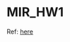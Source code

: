 # MIR_HW1

Ref: [here](https://hackmd.io/p1LSI4XUTISlXZt_nhsm_w?both#httpshackmdiojcIQHKVCRPO6uCAvCdqTDwboth-MIR-Hw1)

